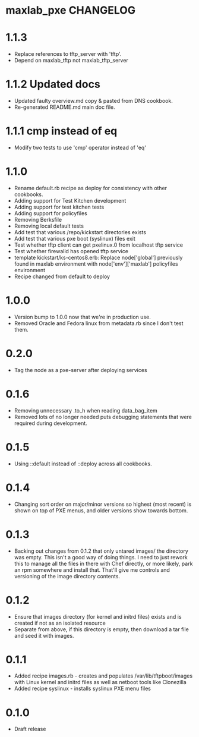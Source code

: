 # maxlab_pxe CHANGELOG

# 1.1.3

* Replace references to tftp_server with 'tftp'.
* Depend on maxlab_tftp not maxlab_tftp_server

# 1.1.2 Updated docs

* Updated faulty overview.md copy & pasted from DNS cookbook.
* Re-generated README.md main doc file.

# 1.1.1 cmp instead of eq

* Modify two tests to use 'cmp' operator instead of 'eq'

# 1.1.0

* Rename default.rb recipe as deploy for consistency with other cookbooks.
* Adding support for Test Kitchen development
* Adding support for test kitchen tests
* Adding support for policyfiles
* Removing Berksfile
* Removing local default tests
* Add test that various /repo/kickstart directories exists
* Add test that various pxe boot (syslinux) files exit
* Test whether tftp client can get pxelinux.0 from localhost tftp service
* Test whether firewalld has opened tftp service
* template kickstart/ks-centos8.erb: Replace node['global'] previously found in maxlab environment with node['env']['maxlab'] policyfiles environment
* Recipe changed from default to deploy


# 1.0.0

* Version bump to 1.0.0 now that we're in production use.
* Removed Oracle and Fedora linux from metadata.rb since I don't test them.

# 0.2.0

* Tag the node as a pxe-server after deploying services

# 0.1.6

* Removing unnecessary .to_h when reading data_bag_item
* Removed lots of no longer needed puts debugging statements that were required during development.

# 0.1.5

* Using ::default instead of ::deploy across all cookbooks.

# 0.1.4

* Changing sort order on major/minor versions so highest (most recent) is shown on top of PXE menus, and older versions show towards bottom.

# 0.1.3

* Backing out changes from 0.1.2 that only untared images/ the directory was empty. This isn't a good way of doing things. I need to just rework this to manage all the files in there with Chef directly, or more likely, park an rpm somewhere and install that.  That'll give me controls and versioning of the image directory contents.

# 0.1.2

* Ensure that images directory (for kernel and initrd files) exists and is created if not as an isolated resource
* Separate from above, if this directory is empty, then download a tar file and seed it with images.

# 0.1.1

* Added recipe images.rb - creates and populates /var/lib/tftpboot/images with Linux kernel and initrd files as well as netboot tools like Clonezilla
* Added recipe syslinux - installs syslinux PXE menu files

# 0.1.0

* Draft release
